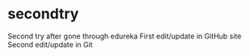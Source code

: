 # secondtry
Second try after gone through edureka
First edit/update in GitHub site
Second edit/update in Git